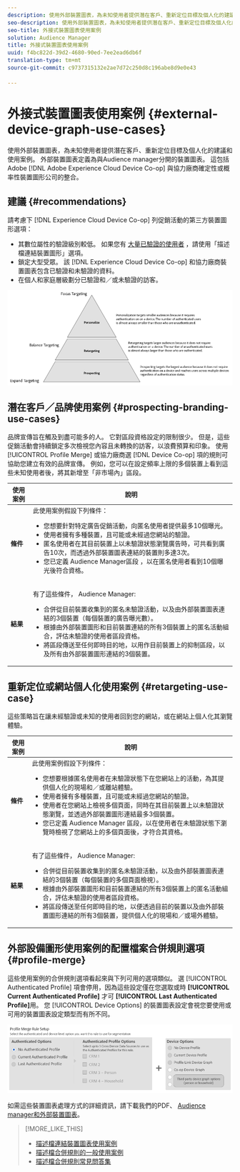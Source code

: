 ```yaml
---
description: 使用外部裝置圖表，為未知使用者提供潛在客戶、重新定位目標及個人化的建議和使用案例。 外部裝置圖表定義為與Audience manager分開的裝置圖表。 這包括Adobe Experience Cloud Device Co-op以及Adobe與協力廠商確定性或概率性裝置圖形公司的其他整合。
seo-description: 使用外部裝置圖表，為未知使用者提供潛在客戶、重新定位目標及個人化的建議和使用案例。 外部裝置圖表定義為與Audience manager分開的裝置圖表。 這包括Adobe Experience Cloud Device Co-op以及Adobe與協力廠商確定性或概率性裝置圖形公司的其他整合。
seo-title: 外接式裝置圖表使用案例
solution: Audience Manager
title: 外接式裝置圖表使用案例
uuid: f4bc822d-39d2-4680-90ed-7ee2ead6db6f
translation-type: tm+mt
source-git-commit: c9737315132e2ae7d72c250d8c196abe8d9e0e43

---
```



# 外接式裝置圖表使用案例 {#external-device-graph-use-cases}

使用外部裝置圖表，為未知使用者提供潛在客戶、重新定位目標及個人化的建議和使用案例。 外部裝置圖表定義為與Audience manager分開的裝置圖表。 這包括Adobe [!DNL Adobe Experience Cloud Device Co-op] 與協力廠商確定性或概率性裝置圖形公司的整合。

## 建議 {#recommendations}

請考慮下 [!DNL Experience Cloud Device Co-op] 列促銷活動的第三方裝置圖形選項：

* 其數位屬性的驗證級別較低。 如果您有 [大量已驗證的使用者](../../features/profile-merge-rules/merge-rule-definitions.md#device-options) ，請使用「描述檔連結裝置圖形」選項。
* 鎖定大型受眾。 該 [!DNL Experience Cloud Device Co-op] 和協力廠商裝置圖表包含已驗證和未驗證的資料。
* 在個人和家庭層級劃分已驗證和／或未驗證的訪客。

![](assets/merge-rule-triangle1.png)

## 潛在客戶／品牌使用案例 {#prospecting-branding-use-cases}

品牌宣傳旨在觸及到盡可能多的人。 它對區段資格設定的限制很少。 但是，這些促銷活動會持續鎖定多次檢視您內容且未轉換的訪客，以浪費預算和印象。 使用 [!UICONTROL Profile Merge] 或協力廠商選 [!DNL Device Co-op] 項的規則可協助您建立有效的品牌宣傳。 例如，您可以在設定頻率上限的多個裝置上看到這些未知使用者後，將其新增至「非市場內」區段。

<table id="table_00F6EED172574E80A38CADA8A92A23B1"> 
 <thead> 
  <tr> 
   <th colname="col1" class="entry"> 使用案例 </th> 
   <th colname="col2" class="entry"> 說明 </th> 
  </tr> 
 </thead>
 <tbody> 
  <tr> 
   <td colname="col1"> <p> <b>條件</b> </p> </td> 
   <td colname="col2">此使用案例假設下列條件： <p> 
     <ul id="ul_F5CA7EE525774F7EBA5FBB5F94E4EDC8"> 
      <li id="li_81AE304924724146A24FAB5B6533AD8E">您想要針對特定廣告促銷活動，向匿名使用者提供最多10個曝光。 </li> 
      <li id="li_E371F989735245B0B82433DE240D56D0">使用者擁有多種裝置，且可能或未經過您網站的驗證。 </li> 
      <li id="li_9231ABE15CA249E6B79D8BF0E511FD33">匿名使用者在其目前裝置上以未驗證狀態瀏覽廣告時，可共看到廣告10次，而透過外部裝置圖表連結的裝置則多達3次。 </li> 
      <li id="li_8C276C07019C49EFA3A0D0D54CF73C31">您已定義 <span class="keyword"> Audience Manager區段</span> ，以在匿名使用者看到10個曝光後符合資格。 </li> 
     </ul> </p> </td> 
  </tr> 
  <tr> 
   <td colname="col1"> <p> <b>結果</b> </p> </td> 
   <td colname="col2"> <p>有了這些條件， <span class="keyword"> Audience Manager</span>: </p> <p> 
     <ul id="ul_8E988B1005324526BC6DC6637BBACCFB"> 
      <li id="li_C9DD546754914BACB8F4C92C7D4ED70E">合併從目前裝置收集到的匿名未驗證活動，以及由外部裝置圖表連結的3個裝置（每個裝置的廣告曝光數）。 </li> 
      <li id="li_FB55CB9116074525BA30FF062D1136AE">根據由外部裝置圖形和目前裝置連結的所有3個裝置上的匿名活動組合，評估未驗證的使用者區段資格。 </li> 
      <li id="li_B28EB32F718145A7ABBDAC0AF75E2AFC">將區段傳送至任何即時目的地，以用作目前裝置上的抑制區段，以及所有由外部裝置圖形連結的3個裝置。 </li> 
     </ul> </p> </td> 
  </tr> 
 </tbody> 
</table>

## 重新定位或網站個人化使用案例 {#retargeting-use-case}

這些策略旨在讓未經驗證或未知的使用者回到您的網站，或在網站上個人化其瀏覽體驗。

<table id="table_0EE2052AA3E744B3B76036FC06B5A453"> 
 <thead> 
  <tr> 
   <th colname="col1" class="entry"> 使用案例 </th> 
   <th colname="col2" class="entry"> 說明 </th> 
  </tr> 
 </thead>
 <tbody> 
  <tr> 
   <td colname="col1"> <p> <b>條件</b> </p> </td> 
   <td colname="col2">此使用案例假設下列條件： <p> 
     <ul id="ul_FD0B869B4AF3453FAEC9BA3A45ABF039"> 
      <li id="li_8E30BAED42E94AB3B81FCB1C7464E5FC">您想要根據匿名使用者在未驗證狀態下在您網站上的活動，為其提供個人化的現場和／或離站體驗。 </li> 
      <li id="li_3DBE53BA94324F1BA1C52A37AD4E426C">使用者擁有多種裝置，且可能或未經過您網站的驗證。 </li> 
      <li id="li_F867AFBDC1A54CD6A68AB0EC196E27C9">使用者在您網站上檢視多個頁面，同時在其目前裝置上以未驗證狀態瀏覽，並透過外部裝置圖形連結最多3個裝置。 </li> 
      <li id="li_7E35D77949CE4E69BD51655AA4C40BEE">您已定義 <span class="keyword"> Audience Manager</span> 區段，以在使用者在未驗證狀態下瀏覽時檢視了您網站上的多個頁面後，才符合其資格。 </li> 
     </ul> </p> </td> 
  </tr> 
  <tr> 
   <td colname="col1"> <p> <b>結果</b> </p> </td> 
   <td colname="col2"> <p>有了這些條件， <span class="wintitle"> Audience Manager</span>: </p> <p> 
     <ul id="ul_301339426B0643B295DC5B17E1939CFB"> 
      <li id="li_7E8BC3B179804F4A929497DE81E76911">合併從目前裝置收集到的匿名未驗證活動，以及由外部裝置圖表連結的3個裝置（每個裝置的多個頁面檢視）。 </li> 
      <li id="li_803EFD58AA124A5BBC8279C4DC695544">根據由外部裝置圖形和目前裝置連結的所有3個裝置上的匿名活動組合，評估未驗證的使用者區段資格。 </li> 
      <li id="li_98D749268CC5456CBC9CF3BF5EB91BA8">將區段傳送至任何即時目的地，以便透過目前的裝置以及由外部裝置圖形連結的所有3個裝置，提供個人化的現場和／或場外體驗。 </li>
     </ul> </p> </td>
  </tr>
 </tbody>
</table>

## 外部設備圖形使用案例的配置檔案合併規則選項 {#profile-merge}

這些使用案例的合併規則選項看起來與下列可用的選項類似。 選 [!UICONTROL Authenticated Profile] 項會停用，因為這些設定僅在您選取或時 **[!UICONTROL Current Authenticated Profile]** 才可 **[!UICONTROL Last Authenticated Profile]**&#x200B;用。 您 [!UICONTROL Device Options] 的裝置圖表設定會視您要使用或可用的裝置圖表設定類型而有所不同。

![](assets/merge-rules-external.png)

如需這些裝置圖表處理方式的詳細資訊，請下載我們的PDF、 [Audience manager和外部裝置圖表](https://marketing.adobe.com/resources/help/en_US/aam/downloads/AAM_Device_Graphs.pdf)。

>[!MORE_LIKE_THIS]
>
>* [描述檔連結裝置圖表使用案例](../../features/profile-merge-rules/profile-link-use-case.md)
>* [描述檔合併規則的一般使用案例](../../features/profile-merge-rules/merge-rule-targeting-options.md)
>* [描述檔合併規則常見問答集](../../faq/faq-profile-merge.md)

